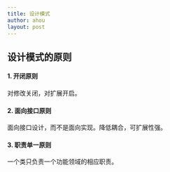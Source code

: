 ```yaml
---
title: 设计模式 
author: ahou
layout: post
---
```

## 设计模式的原则
#### 1. 开闭原则
对修改关闭，对扩展开启。  
#### 2. 面向接口原则
面向接口设计，而不是面向实现。降低耦合，可扩展性强。  
#### 3. 职责单一原则
一个类只负责一个功能领域的相应职责。